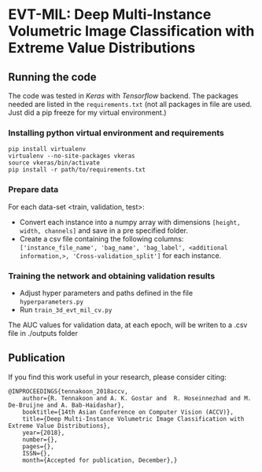 # EVT-MIL: Deep Multi-Instance Volumetric Image Classification with Extreme Value Distributions

## Running the code
The code was tested in _Keras_ with _Tensorflow_ backend. 
The packages needed are listed in the `requirements.txt` (not all packages in file are used. Just did a pip freeze for my virtual environment.)

### Installing python virtual environment and requirements
 ```
 pip install virtualenv
 virtualenv --no-site-packages vkeras
 source vkeras/bin/activate
 pip install -r path/to/requirements.txt

 ```


### Prepare data
For each data-set <train, validation, test>:

- Convert each instance into a numpy array with dimensions `[height, width, channels]` and save in a pre specified folder.
- Create a csv file containing the following columns: `['instance_file_name', 'bag_name', 'bag_label', <additional information,>, 'Cross-validation_split']` for each instance.


### Training the network and obtaining validation results
- Adjust hyper parameters and paths defined in the file `hyperparameters.py`
- Run `train_3d_evt_mil_cv.py`

The AUC values for validation data, at each epoch, will be writen to a .csv file in ./outputs folder 


## Publication

If you find this work useful in your research, please consider citing:

    @INPROCEEDINGS{tennakoon_2018accv, 
		author={R. Tennakoon and A. K. Gostar and  R. Hoseinnezhad and M. De-Bruijne and A. Bab-Haidashar}, 
		booktitle={14th Asian Conference on Computer Vision (ACCV)}, 
		title={Deep Multi-Instance Volumetric Image Classification with Extreme Value Distributions}, 
		year={2018}, 
		number={}, 
		pages={}, 
		ISSN={}, 
		month={Accepted for publication, December},}
    
